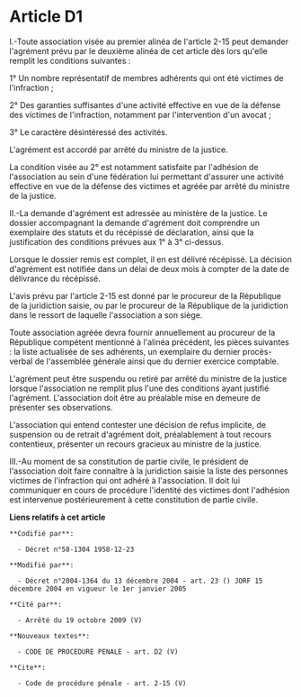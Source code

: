 # Article D1

I.-Toute association visée au premier alinéa de l'article 2-15 peut demander l'agrément prévu par le deuxième alinéa de cet
article dès lors qu'elle remplit les conditions suivantes : 

1° Un nombre représentatif de membres adhérents qui ont été victimes de l'infraction ; 

2° Des garanties suffisantes d'une activité effective en vue de la défense des victimes de l'infraction, notamment par
l'intervention d'un avocat ; 

3° Le caractère désintéressé des activités. 

L'agrément est accordé par arrêté du ministre de la justice. 

La condition visée au 2° est notamment satisfaite par l'adhésion de l'association au sein d'une fédération lui permettant
d'assurer une activité effective en vue de la défense des victimes et agréée par arrêté du ministre de la justice. 

II.-La demande d'agrément est adressée au ministère de la justice. Le dossier accompagnant la demande d'agrément doit
comprendre un exemplaire des statuts et du récépissé de déclaration, ainsi que la justification des conditions prévues aux 1°
à 3° ci-dessus. 

Lorsque le dossier remis est complet, il en est délivré récépissé. La décision d'agrément est notifiée dans un délai de deux
mois à compter de la date de délivrance du récépissé. 

L'avis prévu par l'article 2-15 est donné par le procureur de la République de la juridiction saisie, ou par le procureur de
la République de la juridiction dans le ressort de laquelle l'association a son siège. 

Toute association agréée devra fournir annuellement au procureur de la République compétent mentionné à l'alinéa précédent,
les pièces suivantes : la liste actualisée de ses adhérents, un exemplaire du dernier procès-verbal de l'assemblée générale
ainsi que du dernier exercice comptable. 

L'agrément peut être suspendu ou retiré par arrêté du ministre de la justice lorsque l'association ne remplit plus l'une des
conditions ayant justifié l'agrément. L'association doit être au préalable mise en demeure de présenter ses observations. 

L'association qui entend contester une décision de refus implicite, de suspension ou de retrait d'agrément doit,
préalablement à tout recours contentieux, présenter un recours gracieux au ministre de la justice. 

III.-Au moment de sa constitution de partie civile, le président de l'association doit faire connaître à la juridiction
saisie la liste des personnes victimes de l'infraction qui ont adhéré à l'association. Il doit lui communiquer en cours de
procédure l'identité des victimes dont l'adhésion est intervenue postérieurement à cette constitution de partie civile.

**Liens relatifs à cet article**

	**Codifié par**:

	  - Décret n°58-1304 1958-12-23

	**Modifié par**:

	  - Décret n°2004-1364 du 13 décembre 2004 - art. 23 () JORF 15 décembre 2004 en vigueur le 1er janvier 2005

	**Cité par**:

	  - Arrêté du 19 octobre 2009 (V)

	**Nouveaux textes**:

	  - CODE DE PROCEDURE PENALE - art. D2 (V)

	**Cite**:

	  - Code de procédure pénale - art. 2-15 (V)
